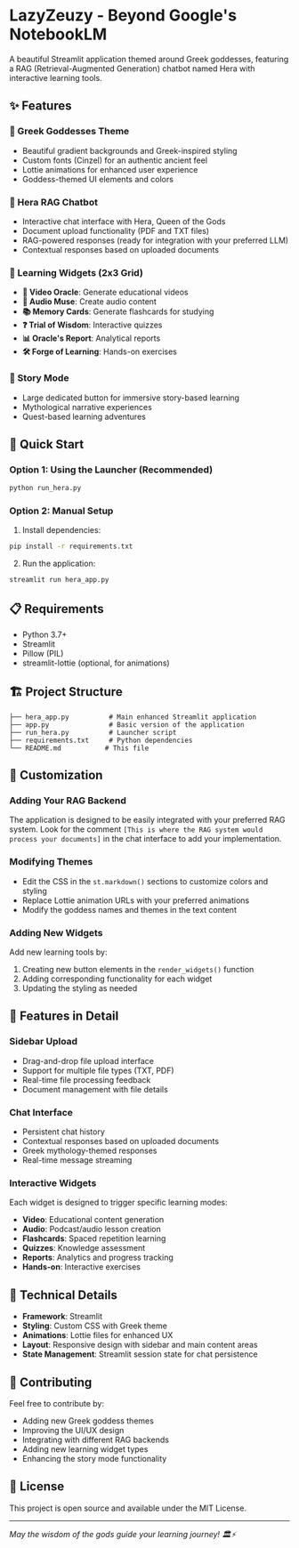 # LazyZeuzy - Beyond Google's NotebookLM

A beautiful Streamlit application themed around Greek goddesses, featuring a RAG (Retrieval-Augmented Generation) chatbot named Hera with interactive learning tools.

## ✨ Features

### 🎨 Greek Goddesses Theme
- Beautiful gradient backgrounds and Greek-inspired styling
- Custom fonts (Cinzel) for an authentic ancient feel
- Lottie animations for enhanced user experience
- Goddess-themed UI elements and colors

### 💬 Hera RAG Chatbot
- Interactive chat interface with Hera, Queen of the Gods
- Document upload functionality (PDF and TXT files)
- RAG-powered responses (ready for integration with your preferred LLM)
- Contextual responses based on uploaded documents

### 🎯 Learning Widgets (2x3 Grid)
- **🎥 Video Oracle**: Generate educational videos
- **🎵 Audio Muse**: Create audio content
- **📚 Memory Cards**: Generate flashcards for studying
- **❓ Trial of Wisdom**: Interactive quizzes
- **📊 Oracle's Report**: Analytical reports
- **🛠️ Forge of Learning**: Hands-on exercises

### 📖 Story Mode
- Large dedicated button for immersive story-based learning
- Mythological narrative experiences
- Quest-based learning adventures

## 🚀 Quick Start

### Option 1: Using the Launcher (Recommended)
```bash
python run_hera.py
```

### Option 2: Manual Setup
1. Install dependencies:
```bash
pip install -r requirements.txt
```

2. Run the application:
```bash
streamlit run hera_app.py
```

## 📋 Requirements

- Python 3.7+
- Streamlit
- Pillow (PIL)
- streamlit-lottie (optional, for animations)

## 🏗️ Project Structure

```
├── hera_app.py          # Main enhanced Streamlit application
├── app.py               # Basic version of the application  
├── run_hera.py          # Launcher script
├── requirements.txt     # Python dependencies
└── README.md           # This file
```

## 🎨 Customization

### Adding Your RAG Backend
The application is designed to be easily integrated with your preferred RAG system. Look for the comment `[This is where the RAG system would process your documents]` in the chat interface to add your implementation.

### Modifying Themes
- Edit the CSS in the `st.markdown()` sections to customize colors and styling
- Replace Lottie animation URLs with your preferred animations
- Modify the goddess names and themes in the text content

### Adding New Widgets
Add new learning tools by:
1. Creating new button elements in the `render_widgets()` function
2. Adding corresponding functionality for each widget
3. Updating the styling as needed

## 🌟 Features in Detail

### Sidebar Upload
- Drag-and-drop file upload interface
- Support for multiple file types (TXT, PDF)
- Real-time file processing feedback
- Document management with file details

### Chat Interface  
- Persistent chat history
- Contextual responses based on uploaded documents
- Greek mythology-themed responses
- Real-time message streaming

### Interactive Widgets
Each widget is designed to trigger specific learning modes:
- **Video**: Educational content generation
- **Audio**: Podcast/audio lesson creation  
- **Flashcards**: Spaced repetition learning
- **Quizzes**: Knowledge assessment
- **Reports**: Analytics and progress tracking
- **Hands-on**: Interactive exercises

## 🔧 Technical Details

- **Framework**: Streamlit
- **Styling**: Custom CSS with Greek theme
- **Animations**: Lottie files for enhanced UX
- **Layout**: Responsive design with sidebar and main content areas
- **State Management**: Streamlit session state for chat persistence

## 🤝 Contributing

Feel free to contribute by:
- Adding new Greek goddess themes
- Improving the UI/UX design
- Integrating with different RAG backends
- Adding new learning widget types
- Enhancing the story mode functionality

## 📜 License

This project is open source and available under the MIT License.

---

*May the wisdom of the gods guide your learning journey! 🏛️⚡*
